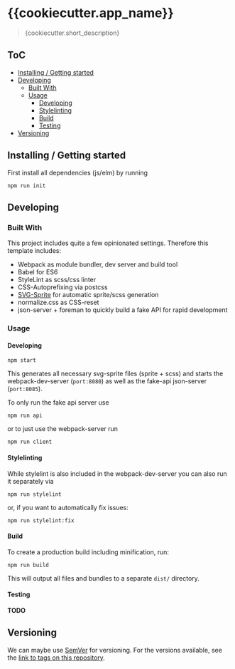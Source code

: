 # {{cookiecutter.app_name}}
>{cookiecutter.short_description}

## ToC

<!-- vim-markdown-toc GFM -->
* [Installing / Getting started](#installing--getting-started)
* [Developing](#developing)
  * [Built With](#built-with)
  * [Usage](#usage)
    * [Developing](#developing-1)
    * [Stylelinting](#stylelinting)
    * [Build](#build)
    * [Testing](#testing)
* [Versioning](#versioning)

<!-- vim-markdown-toc -->


## Installing / Getting started
First install all dependencies (js/elm) by running

```shell
npm run init
```

## Developing

### Built With

This project includes quite a few opinionated settings.
Therefore this template includes:

* Webpack as module bundler, dev server and build tool
* Babel for ES6
* StyleLint as scss/css linter
* CSS-Autoprefixing via postcss
* [SVG-Sprite](https://github.com/jkphl/svg-sprite) for automatic sprite/scss generation
* normalize.css as CSS-reset
* json-server + foreman to quickly build a fake API for rapid development


### Usage

#### Developing

```shell
npm start
```

This generates all necessary svg-sprite files (sprite + scss) and starts the
webpack-dev-server (`port:8080`) as well as the fake-api json-server (`port:8085`).

To only run the fake api server use

```shell
npm run api
```

or to just use the webpack-server run

```shell
npm run client
```


#### Stylelinting

While stylelint is also included in the webpack-dev-server you can also run
it separately via

```shell
npm run stylelint
```

or, if you want to automatically fix issues:

```shell
npm run stylelint:fix
```

#### Build

To create a production build including minification, run:

```shell
npm run build
```

This will output all files and bundles to a separate `dist/` directory.


#### Testing

**TODO**

## Versioning

We can maybe use [SemVer](http://semver.org/) for versioning. For the versions available, see the [link to tags on this repository](/tags).
